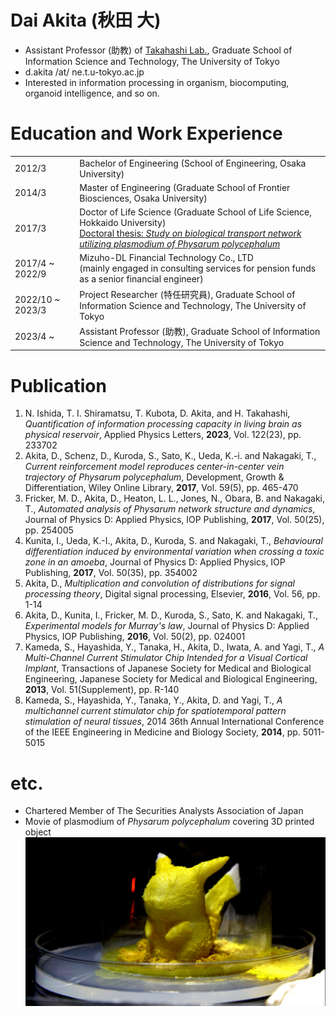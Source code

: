 # Dai Akita (秋田 大)

- Assistant Professor (助教) of [Takahashi Lab.](http://www.ne.t.u-tokyo.ac.jp/index.html), Graduate School of Information Science and Technology, The University of Tokyo
- d.akita /at/ ne.t.u-tokyo.ac.jp
- Interested in information processing in organism, biocomputing, organoid intelligence, and so on.


# Education and Work Experience

|                  |                                                                                                                                     | 
| ---------------- | ----------------------------------------------------------------------------------------------------------------------------------- | 
| 2012/3           | Bachelor of Engineering (School of Engineering, Osaka University)                                                                   | 
| 2014/3           | Master of Engineering (Graduate School of Frontier Biosciences, Osaka University)                                                   | 
| 2017/3           | Doctor of Life Science (Graduate School of Life Science, Hokkaido University)<br>[Doctoral thesis: _Study on biological transport network utilizing plasmodium of Physarum polycephalum_](https://eprints.lib.hokudai.ac.jp/dspace/handle/2115/65418)                                                       | 
| 2017/4 ~ 2022/9  | Mizuho-DL Financial Technology Co., LTD<br>(mainly engaged in consulting services for pension funds as a senior financial engineer) | 
| 2022/10 ~ 2023/3 | Project Researcher (特任研究員), Graduate School of Information Science and Technology, The University of Tokyo                                  | 
| 2023/4 ~         | Assistant Professor (助教), Graduate School of Information Science and Technology, The University of Tokyo                                  | 


# Publication

1. N. Ishida, T. I. Shiramatsu, T. Kubota, D. Akita, and H. Takahashi, _Quantification of information processing capacity in living brain as physical reservoir_, Applied Physics Letters, **2023**, Vol. 122(23), pp. 233702
1. Akita, D., Schenz, D., Kuroda, S., Sato, K., Ueda, K.-i. and Nakagaki, T., _Current reinforcement model reproduces center-in-center vein trajectory of Physarum polycephalum_, Development, Growth & Differentiation, Wiley Online Library, **2017**, Vol. 59(5), pp. 465-470
1. Fricker, M. D., Akita, D., Heaton, L. L., Jones, N., Obara, B. and Nakagaki, T.,  _Automated analysis of Physarum network structure and dynamics_, Journal of Physics D: Applied Physics, IOP Publishing, **2017**, Vol. 50(25), pp. 254005
1. Kunita, I., Ueda, K.-I., Akita, D., Kuroda, S. and Nakagaki, T.,  _Behavioural differentiation induced by environmental variation when crossing a toxic zone in an amoeba_, Journal of Physics D: Applied Physics, IOP Publishing, **2017**, Vol. 50(35), pp. 354002
1. Akita, D.,  _Multiplication and convolution of distributions for signal processing theory_, Digital signal processing, Elsevier, **2016**, Vol. 56, pp. 1-14
1. Akita, D., Kunita, I., Fricker, M. D., Kuroda, S., Sato, K. and Nakagaki, T.,  _Experimental models for Murray's law_, Journal of Physics D: Applied Physics, IOP Publishing, **2016**, Vol. 50(2), pp. 024001
1. Kameda, S., Hayashida, Y., Tanaka, H., Akita, D., Iwata, A. and Yagi, T.,  _A Multi-Channel Current Stimulator Chip Intended for a Visual Cortical Implant_, Transactions of Japanese Society for Medical and Biological Engineering, Japanese Society for Medical and Biological Engineering, **2013**, Vol. 51(Supplement), pp. R-140
1. Kameda, S., Hayashida, Y., Tanaka, Y., Akita, D. and Yagi, T.,  _A multichannel current stimulator chip for spatiotemporal pattern stimulation of neural tissues_, 2014 36th Annual International Conference of the IEEE Engineering in Medicine and Biology Society, **2014**, pp. 5011-5015


# etc.

- Chartered Member of The Securities Analysts Association of Japan
- Movie of plasmodium of _Physarum polycephalum_ covering 3D printed object<br>[![pika_thumbnail](pika_thumbnail.png)](pikam.mp4)
